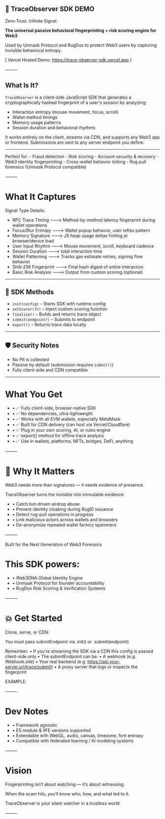 
## 🧬 TraceObserver SDK DEMO

Zero-Trust. Infinite Signal.

**The universal passive behavioral fingerprinting + risk scoring engine for Web3**

Used by Unmask Protocol and RugDox to protect Web3 users by capturing invisible behavioral entropy.

[ Vercel Hosted Demo:  https://trace-observer-sdk.vercel.app ]

⸻

## What Is It?

`TraceObserver` is a client-side JavaScript SDK that generates a cryptographically hashed fingerprint of a user's session by analyzing:

- Interaction entropy (mouse movement, focus, scroll)
- Wallet method timings
- Memory usage patterns
- Session duration and behavioral rhythms

It works entirely on the client, streams via CDN, and supports any Web3 app or frontend. Submissions are sent to any server endpoint you define.

---

Perfect for:
	-  Fraud detection
	-  Risk scoring
	-  Account security & recovery
	-  Web3 identity fingerprinting
	-  Cross-wallet behavior linking
	-  Rug pull forensics (Unmask Protocol compatible)

⸻

# What It Captures

Signal Type	Details:
-  RPC Trace Timing	    --->   Method-by-method latency fingerprint during wallet operations
-  Focus/Blur Entropy	  --->   Wallet popup behavior, user reflex pattern
-  Memory Signature	    --->   JS heap usage deltas hinting at browser/device load
-  User Input Rhythm    --->	 Mouse movement, scroll, keyboard cadence
-  Session Duration     --->   total interaction time
-  Wallet Patterning	  --->   Tracks gas estimate retries, signing flow behavior
-  SHA-256 Fingerprint  --->   Final hash digest of entire interaction
-  Basic Risk Analysis  --->   Output from custom scoring (optional)

---

## 💾 SDK Methods

- `init(config)` – Starts SDK with runtime config
- `setScorer(fn)` – Inject custom scoring function
- `finalize()` – Builds and returns trace object
- `submit(endpoint?)` – Submits to endpoint
- `export()` – Returns trace data locally

---

## 🛡️ Security Notes

- No PII is collected
- Passive by default (submission requires `submit()`)
- Fully client-side and CDN compatible

---

# What You Get

- 	•	✅ Fully client-side, browser-native SDK
- 	•	✅ No dependencies, ultra-lightweight
- 	•	✅ Works with all EVM wallets, especially MetaMask
- 	•	✅ Built for CDN delivery (can host via Vercel/Cloudflare)
- 	•	✅ Plug in your own scoring, AI, or rules engine
- 	•	✅ export() method for offline trace analysis
- 	•	✅ Use in wallets, platforms, NFTs, bridges, DeFi, anything

⸻

# 🧠 Why It Matters

Web3 needs more than signatures — it needs evidence of presence.

TraceObserver turns the invisible into immutable evidence:
- 	•	Catch bot-driven airdrop abuse
- 	•	Prevent identity cloaking during RugID issuance
- 	•	Detect rug-pull operations in progress
- 	•	Link malicious actors across wallets and browsers
- 	•	De-anonymize repeated wallet factory spammers

⸻

Built for the Next Generation of Web3 Forensics

# This SDK powers:
- 	•	Web3DNA Global Identity Engine
- 	•	Unmask Protocol for founder accountability
- 	•	RugDox Risk Scoring & Verification Systems

⸻

# 💥 Get Started

Clone, serve, or CDN:

<script src="https:// <URL-Of-Your-Chosen-SDK-Source> /trace-observer.sdk.js"></script>

You must pass submitEndpoint via .init() or .submit(endpoint)

Remember:
	•	If you’re streaming the SDK via a CDN this config is passed client-side only
	•	The submitEndpoint can be:
	•	A webhook (e.g. Webhook.site)
	•	Your real backend (e.g. https://api.your-server.url/trace/submit)
	•	A proxy server that logs or inspects the fingerprint


EXAMPLE:

<script src="https://cdn.your-site-url.com/trace-observer.sdk.js"></script>
<script>
  TraceObserver.init({
    platform_id: "UNMASK_PLATFORM",
    wallet: "0x123...abc",  // optional: for RugID linkage
    submitEndpoint: "https://api.unmask-server/trace/submit", // ✅ required for sending
    captureUserInput: true,
    enableFocusEvents: true,
    enableMemorySampling: true,
    debug: true
  });

  // Optional: plug in your own scoring function
  TraceObserver.setScorer(trace => {
    let risk = 0;
    if (trace.rpcTimeline.length > 10) risk += 20;
    if (trace.userActions.length < 3) risk += 40;
    return { score: risk, flagged: risk > 40 };
  });

  // Later, after a wallet interaction or on button click:
  async function sendTrace() {
    const result = await TraceObserver.submit();
    console.log('Trace submitted:', result);
  }
</script>

⸻

# Dev Notes
- 	•	Framework agnostic
-  	•	ES module & IIFE versions supported
- 	•	Extendable with WebGL, audio, canvas, timezone, font entropy
- 	•	Compatible with federated learning / AI modeling systems

⸻

#  Vision

Fingerprinting isn’t about watching — it’s about witnessing.

When the scam hits, you’ll know who, how, and what led to it.

TraceObserver is your silent watcher in a trustless world.

⸻
